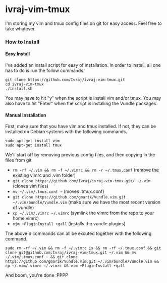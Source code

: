 # ivraj-vim-tmux
I'm storing my vim and tmux config files on git for easy access. Feel free to
take whatever. 


### How to Install

#### Easy Install
I've added an install script for easy of installation. In order to install, all
one has to do is run the follow commands.

````
git clone https://github.com/Ivraj/ivraj-vim-tmux.git
cd ivraj-vim-tmux
./install.sh
````

You may have to hit "y" when the script is install vim and/or tmux. You may 
also have to hit "Enter" when the script is installing the Vundle packages. 

#### Manual Installation
First, make sure that you have vim and tmux installed. If not, they can be
installed on Debian systems with the following commands.

````
sudo apt-get install vim
sudo apt-get install tmux
````

We'll start off by removing previous config files, and then copying in the
files from git. 

* ````rm -rf ~/.vim && rm -f ~/.vimrc && rm -r ~/.tmux.conf```` (remove the existing vimrc and .vim folder)
* ````git clone https://github.com/Ivraj/ivraj-vim-tmux.git/ ~/.vim```` (clones vim files)
* ````mv ~/.vim/.tmux.conf ~```` (moves .tmux.conf)
* ````git clone https://github.com/gmarik/Vundle.vim.git ~/.vim/bundle/Vundle.vim```` (make sure we have the most recent version of vundle)
* ````cp ~/.vim/.vimrc ~/.vimrc```` (symlink the vimrc from the repo to your home vimrc)
* ````vim +PluginInstall +qall```` (installs the vundle plugins)

The above 6 commands can all be excuted together with the following command. 

````sudo rm -rf ~/.vim && rm -f ~/.vimrc is && rm -rf ~/.tmux.conf && git clone git@github.com:Ivraj/ivraj-vim-tmux.git ~/.vim && mv ~/.vim/.tmux.conf ~ && git clone https://github.com/gmarik/Vundle.vim.git ~/.vim/bundle/Vundle.vim && cp ~/.vim/.vimrc ~/.vimrc && vim +PluginInstall +qall````

And boom, you're done :PPPP
